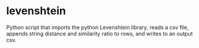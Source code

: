 # levenshtein
Python script that imports the python Levenshtein library, reads a csv file, appends string distance and similarity ratio to rows, and writes to an output csv.
